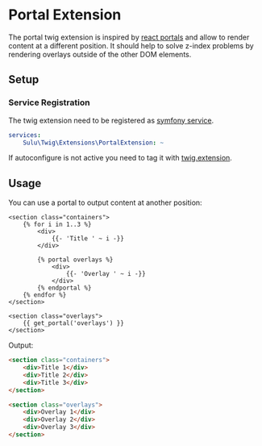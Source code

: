 # Portal Extension

The portal twig extension is inspired by [react portals](https://reactjs.org/docs/portals.html) and allow to render content at a different position.
It should help to solve z-index problems by rendering overlays outside of the other DOM elements.

## Setup

### Service Registration

The twig extension need to be registered as [symfony service](http://symfony.com/doc/current/service_container.html).

```yml
services:
    Sulu\Twig\Extensions\PortalExtension: ~
```

If autoconfigure is not active you need to tag it with [twig.extension](https://symfony.com/doc/current/service_container.html#the-autoconfigure-option).

## Usage

You can use a portal to output content at another position:

```twig
<section class="containers">
    {% for i in 1..3 %}
        <div>
            {{- 'Title ' ~ i -}}
        </div>

        {% portal overlays %}
            <div>
                {{- 'Overlay ' ~ i -}}
            </div>
        {% endportal %}
    {% endfor %}
</section>

<section class="overlays">
    {{ get_portal('overlays') }}
</section>
```

Output:

```html
<section class="containers">
    <div>Title 1</div>
    <div>Title 2</div>
    <div>Title 3</div>
</section>

<section class="overlays">
    <div>Overlay 1</div>
    <div>Overlay 2</div>
    <div>Overlay 3</div>
</section>
```
